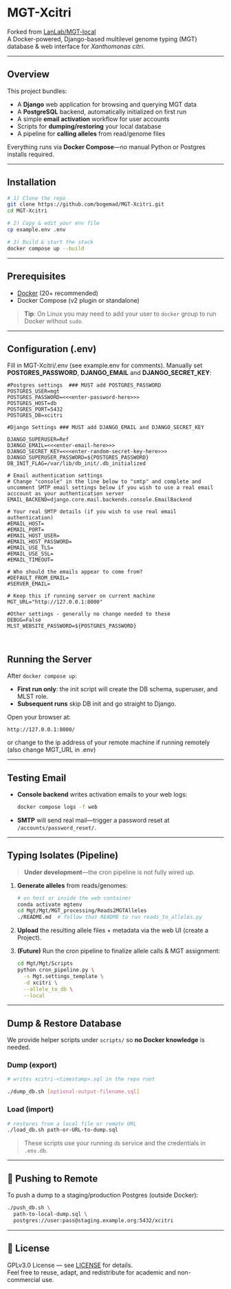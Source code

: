 # MGT-Xcitri

Forked from [LanLab/MGT-local](https://github.com/LanLab/MGT-local)  
A Docker-powered, Django-based multilevel genome typing (MGT) database & web interface for _Xanthomonas citri_.

---

## Overview

This project bundles:

- A **Django** web application for browsing and querying MGT data  
- A **PostgreSQL** backend, automatically initialized on first run  
- A simple **email activation** workflow for user accounts  
- Scripts for **dumping/restoring** your local database  
- A pipeline for **calling alleles** from read/genome files

Everything runs via **Docker Compose**—no manual Python or Postgres installs required.

---

## Installation

```bash
# 1) Clone the repo
git clone https://github.com/bogemad/MGT-Xcitri.git
cd MGT-Xcitri

# 2) Copy & edit your env file
cp example.env .env

# 3) Build & start the stack
docker compose up --build
```

---

## Prerequisites

- [Docker](https://docs.docker.com/get-docker/) (20+ recommended)  
- Docker Compose (v2 plugin or standalone)  

> **Tip**: On Linux you may need to add your user to `docker` group to run Docker without `sudo`.

---

## Configuration (.env)

Fill in MGT-Xcitri/.env (see example.env for comments). Manually set **POSTGRES_PASSWORD**, **DJANGO_EMAIL** and **DJANGO_SECRET_KEY**:

```
#Postgres settings  ### MUST add POSTGRES_PASSWORD
POSTGRES_USER=mgt
POSTGRES_PASSWORD=<<<enter-password-here>>>
POSTGRES_HOST=db
POSTGRES_PORT=5432
POSTGRES_DB=xcitri

#Django Settings ### MUST add DJANGO_EMAIL and DJANGO_SECRET_KEY

DJANGO_SUPERUSER=Ref
DJANGO_EMAIL=<<<enter-email-here>>>
DJANGO_SECRET_KEY=<<<enter-random-secret-key-here>>>
DJANGO_SUPERUSER_PASSWORD=${POSTGRES_PASSWORD}
DB_INIT_FLAG=/var/lib/db_init/.db_initialized

# Email authentication settings
# Change "console" in the line below to "smtp" and complete and uncomment SMTP email settings below if you wish to use a real email acccount as your authentication server
EMAIL_BACKEND=django.core.mail.backends.console.EmailBackend

# Your real SMTP details (if you wish to use real email authentication)
#EMAIL_HOST=
#EMAIL_PORT=
#EMAIL_HOST_USER=
#EMAIL_HOST_PASSWORD=
#EMAIL_USE_TLS=
#EMAIL_USE_SSL=
#EMAIL_TIMEOUT=

# Who should the emails appear to come from?
#DEFAULT_FROM_EMAIL=
#SERVER_EMAIL=

# Keep this if running server on current machine
MGT_URL="http://127.0.0.1:8000"

#Other settings - generally no change needed to these
DEBUG=False
MLST_WEBSITE_PASSWORD=${POSTGRES_PASSWORD}



```

## Running the Server

After `docker compose up`:

- **First run only**: the init script will create the DB schema, superuser, and MLST role.  
- **Subsequent runs** skip DB init and go straight to Django.

Open your browser at:

```
http://127.0.0.1:8000/
```
or change to the ip address of your remote machine if running remotely (also change MGT_URL in .env)

---

## Testing Email

- **Console backend** writes activation emails to your web logs:

  ```bash
  docker compose logs -f web
  ```

- **SMTP** will send real mail—trigger a password reset at `/accounts/password_reset/`.

---

## Typing Isolates (Pipeline)

> **Under development**—the cron pipeline is not fully wired up.  

1. **Generate alleles** from reads/genomes:  
   ```bash
   # on host or inside the web container
   conda activate mgtenv
   cd Mgt/Mgt/MGT_processing/Reads2MGTAlleles
   ./README.md  # follow that README to run reads_to_alleles.py
   ```

2. **Upload** the resulting allele files + metadata via the web UI (create a Project).

3. **(Future)** Run the cron pipeline to finalize allele calls & MGT assignment:

   ```bash
   cd Mgt/Mgt/Scripts
   python cron_pipeline.py \
     -s Mgt.settings_template \
     -d xcitri \
     --allele_to_db \
     --local
   ```

---

## Dump & Restore Database

We provide helper scripts under `scripts/` so **no Docker knowledge** is needed.

### Dump (export)

```bash
# writes xcitri-<timestamp>.sql in the repo root

./dump_db.sh [optional-output-filename.sql]
```

### Load (import)

```bash
# restores from a local file or remote URL
./load_db.sh path-or-URL-to-dump.sql
```

> These scripts use your running `db` service and the credentials in `.env.db`.

---

## 🚧 Pushing to Remote

To push a dump to a staging/production Postgres (outside Docker):

```bash
./push_db.sh \
  path-to-local-dump.sql \
  postgres://user:pass@staging.example.org:5432/xcitri
```

---

## 📄 License

GPLv3.0 License — see [LICENSE](LICENSE) for details.  
Feel free to reuse, adapt, and redistribute for academic and non-commercial use.  


